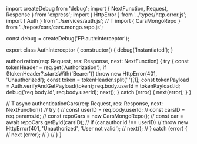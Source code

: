import createDebug from 'debug';
import { NextFunction, Request, Response } from 'express';
import { HttpError } from '../types/http.error.js';
import { Auth } from '../services/auth.js';
// T import { CarsMongoRepo } from '../repos/cars/cars.mongo.repo.js';


const debug = createDebug('FP:auth:interceptor');

export class AuthInterceptor {
  constructor() {
    debug('Instantiated');
  }

  authorization(req: Request, res: Response, next: NextFunction) {
    try {
      const tokenHeader = req.get('Authorization');
      if (!tokenHeader?.startsWith('Bearer'))
        throw new HttpError(401, 'Unauthorized');
      const token = tokenHeader.split(' ')[1];
      const tokenPayload = Auth.verifyAndGetPayload(token);
      req.body.userId = tokenPayload.id;
      debug('req.body.id', req.body.userId);
      next();
    } catch (error) {
      next(error);
    }
}

// T async authenticationCars(req: Request, res: Response, next: NextFunction){
//   try {
//     const userID = req.body.userId;
//     const carsID = req.params.id;
//     const repoCars = new CarsMongoRepo();
//     const car = await repoCars.getById(carsID);
//     if (car.author.id !== userID)
//     throw new HttpError(401, 'Unauthorized', 'User not valid');
//   next();
//   } catch (error) {
//     next (error);
//     }
//   }
}

